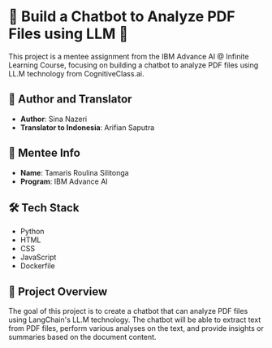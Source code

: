 # 🤖 Build a Chatbot to Analyze PDF Files using LLM 📄

This project is a mentee assignment from the IBM Advance AI @ Infinite Learning Course, focusing on building a chatbot to analyze PDF files using LL.M technology from CognitiveClass.ai.

## 📝 Author and Translator

- **Author**: Sina Nazeri
- **Translator to Indonesia**: Arifian Saputra
  
## 🚀 Mentee Info

- **Name**: Tamaris Roulina Silitonga
- **Program**: IBM Advance AI

## 🛠️ Tech Stack

- Python
- HTML
- CSS
- JavaScript
- Dockerfile

## 🚀 Project Overview

The goal of this project is to create a chatbot that can analyze PDF files using LangChain's LL.M technology. The chatbot will be able to extract text from PDF files, perform various analyses on the text, and provide insights or summaries based on the document content.




